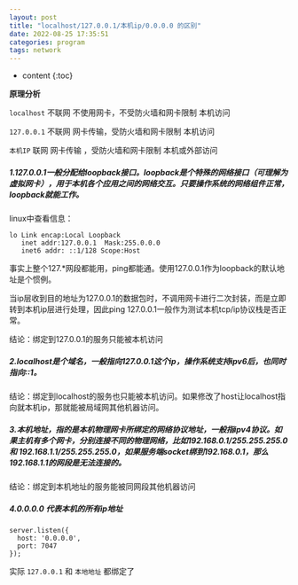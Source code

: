 ```yaml
---
layout: post
title: "localhost/127.0.0.1/本机ip/0.0.0.0 的区别"
date: 2022-08-25 17:35:51
categories: program
tags: network
---
```


* content
{:toc}

**原理分析**

``localhost``
不联网 
不使用网卡，不受防火墙和网卡限制 
本机访问 

``127.0.0.1``
不联网 
网卡传输，受防火墙和网卡限制 
本机访问 

``本机IP`` 
联网 
网卡传输 ，受防火墙和网卡限制 
本机或外部访问


##### 1.127.0.0.1一般分配给loopback接口。loopback是个特殊的网络接口（可理解为虚拟网卡），用于本机各个应用之间的网络交互。只要操作系统的网络组件正常，loopback就能工作。

linux中查看信息：

``` shell
lo Link encap:Local Loopback
   inet addr:127.0.0.1  Mask:255.0.0.0
   inet6 addr: ::1/128 Scope:Host
```

事实上整个127.*网段都能用，ping都能通。使用127.0.0.1作为loopback的默认地址是个惯例。

当ip层收到目的地址为127.0.0.1的数据包时，不调用网卡进行二次封装，而是立即转到本机ip层进行处理，因此ping 127.0.0.1一般作为测试本机tcp/ip协议栈是否正常。

结论：绑定到127.0.0.1的服务只能被本机访问

##### 2.localhost是个域名，一般指向127.0.0.1这个ip，操作系统支持ipv6后，也同时指向::1。

结论：绑定到localhost的服务也只能被本机访问。如果修改了host让localhost指向就本机ip，那就能被局域网其他机器访问。

##### 3.本机地址，指的是本机物理网卡所绑定的网络协议地址，一般指ipv4协议。如果主机有多个网卡，分别连接不同的物理网络，比如192.168.0.1/255.255.255.0 和 192.168.1.1/255.255.255.0，如果服务端socket绑到192.168.0.1，那么192.168.1.1的网段是无法连接的。

结论：绑定到本机地址的服务能被同网段其他机器访问

##### 4.0.0.0.0 代表本机的所有ip地址

``` shell
server.listen({
  host: '0.0.0.0',
  port: 7047
});
```
实际 ``127.0.0.1`` 和 ``本地地址`` 都绑定了